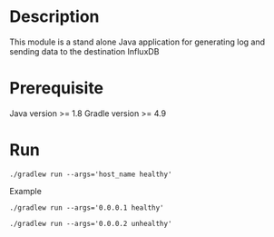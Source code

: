 # Description
This module is a stand alone Java application for generating log and sending data to the destination InfluxDB

# Prerequisite
Java version >= 1.8
Gradle version >= 4.9

# Run
```
./gradlew run --args='host_name healthy'
```

Example

```
./gradlew run --args='0.0.0.1 healthy'

./gradlew run --args='0.0.0.2 unhealthy'
```